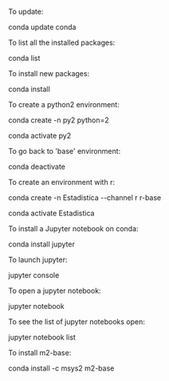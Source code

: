 To update:

   conda update conda

To list all the installed packages:

   conda list

To install new packages:

   conda install <package>

To create a python2 environment:

   conda create -n py2 python=2
   
   conda activate py2

To go back to 'base' environment:

   conda deactivate

To create an environment with r:

   conda create -n Estadistica --channel r r-base

   conda activate Estadistica

To install a Jupyter notebook on conda:

   conda install jupyter

To launch jupyter:

   jupyter console

To open a jupyter notebook:

   jupyter notebook

To see the list of jupyter notebooks open:

   jupyter notebook list

To install m2-base:

   conda install -c msys2 m2-base